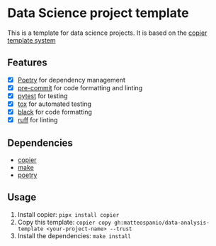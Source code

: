 # Data Science project template

This is a template for data science projects. It is based on the [copier template system](https://copier.readthedocs.io/en/stable/)

## Features

- [x] [Poetry](https://python-poetry.org/) for dependency management
- [x] [pre-commit](https://pre-commit.com/) for code formatting and linting
- [x] [pytest](https://docs.pytest.org/en/stable/) for testing
- [x] [tox](https://tox.readthedocs.io/en/latest/) for automated testing
- [x] [black](https://black.readthedocs.io/en/stable/) for code formatting
- [x] [ruff](https://docs.astral.sh/ruff/) for linting

## Dependencies

- [copier](https://copier.readthedocs.io/en/stable/)
- [make](https://www.gnu.org/software/make/)
- [poetry](https://python-poetry.org/)

## Usage

1. Install copier: `pipx install copier`
2. Copy this template: `copier copy gh:matteospanio/data-analysis-template <your-project-name> --trust`
3. Install the dependencies: `make install`
